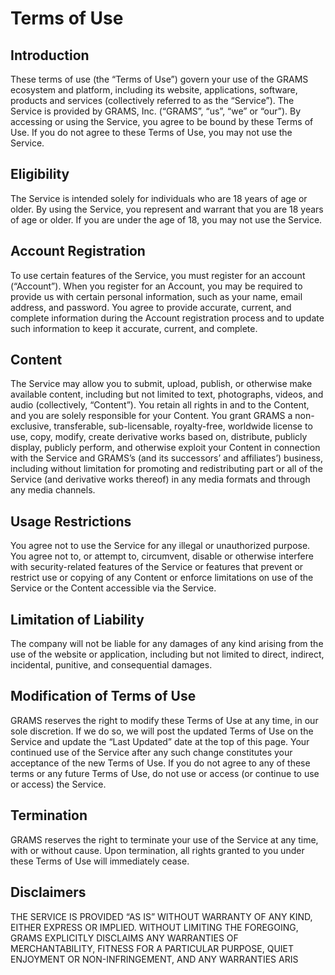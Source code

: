 # Terms of Use

## Introduction

These terms of use (the “Terms of Use”) govern your use of the GRAMS ecosystem and platform, including its website, applications, software, products and services (collectively referred to as the “Service”). The Service is provided by GRAMS, Inc. (“GRAMS”, “us”, “we” or “our”). By accessing or using the Service, you agree to be bound by these Terms of Use. If you do not agree to these Terms of Use, you may not use the Service.

## Eligibility

The Service is intended solely for individuals who are 18 years of age or older. By using the Service, you represent and warrant that you are 18 years of age or older. If you are under the age of 18, you may not use the Service.

## Account Registration

To use certain features of the Service, you must register for an account (“Account”). When you register for an Account, you may be required to provide us with certain personal information, such as your name, email address, and password. You agree to provide accurate, current, and complete information during the Account registration process and to update such information to keep it accurate, current, and complete.

## Content

The Service may allow you to submit, upload, publish, or otherwise make available content, including but not limited to text, photographs, videos, and audio (collectively, “Content”). You retain all rights in and to the Content, and you are solely responsible for your Content. You grant GRAMS a non-exclusive, transferable, sub-licensable, royalty-free, worldwide license to use, copy, modify, create derivative works based on, distribute, publicly display, publicly perform, and otherwise exploit your Content in connection with the Service and GRAMS’s (and its successors’ and affiliates’) business, including without limitation for promoting and redistributing part or all of the Service (and derivative works thereof) in any media formats and through any media channels.

## Usage Restrictions

You agree not to use the Service for any illegal or unauthorized purpose. You agree not to, or attempt to, circumvent, disable or otherwise interfere with security-related features of the Service or features that prevent or restrict use or copying of any Content or enforce limitations on use of the Service or the Content accessible via the Service.

## Limitation of Liability

The company will not be liable for any damages of any kind arising from the use of the website or application, including but not limited to direct, indirect, incidental, punitive, and consequential damages.

## Modification of Terms of Use

GRAMS reserves the right to modify these Terms of Use at any time, in our sole discretion. If we do so, we will post the updated Terms of Use on the Service and update the “Last Updated” date at the top of this page. Your continued use of the Service after any such change constitutes your acceptance of the new Terms of Use. If you do not agree to any of these terms or any future Terms of Use, do not use or access (or continue to use or access) the Service.

## Termination

GRAMS reserves the right to terminate your use of the Service at any time, with or without cause. Upon termination, all rights granted to you under these Terms of Use will immediately cease.

## Disclaimers

THE SERVICE IS PROVIDED “AS IS” WITHOUT WARRANTY OF ANY KIND, EITHER EXPRESS OR IMPLIED. WITHOUT LIMITING THE FOREGOING, GRAMS EXPLICITLY DISCLAIMS ANY WARRANTIES OF MERCHANTABILITY, FITNESS FOR A PARTICULAR PURPOSE, QUIET ENJOYMENT OR NON-INFRINGEMENT, AND ANY WARRANTIES ARIS